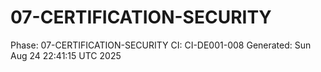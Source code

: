 # 07-CERTIFICATION-SECURITY
Phase: 07-CERTIFICATION-SECURITY
CI: CI-DE001-008
Generated: Sun Aug 24 22:41:15 UTC 2025
